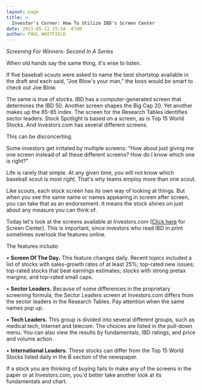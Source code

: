 ```yaml
---
layout: page
title: >-
  Investor's Corner: How To Utilize IBD's Screen Center
date: 2011-05-11 15:54 -0700
author: PAUL WHITFIELD
---
```





*Screening For Winners: Second In A Series*

  

When old hands say the same thing, it's wise to listen.

  

If five baseball scouts were asked to name the best shortstop available in the draft and each said, "Joe Blow's your man," the boss would be smart to check out Joe Blow.

  

The same is true of stocks. IBD has a computer-generated screen that determines the IBD 50. Another screen shapes the Big Cap 20. Yet another makes up the 85-85 index. The screen for the Research Tables identifies sector leaders. Stock Spotlight is based on a screen, as is Top 15 World Stocks. And Investors.com has several different screens.

  

This can be disconcerting.

  

Some investors get irritated by multiple screens: "How about just giving me one screen instead of all these different screens? How do I know which one is right?"

  

Life is rarely that simple. At any given time, you will not know which baseball scout is most right. That's why teams employ more than one scout.

  

Like scouts, each stock screen has its own way of looking at things. But when you see the same name or names appearing in screen after screen, you can take that as an endorsement. It means the stock shines on just about any measure you can think of.

  

Today let's look at the screens available at Investors.com ([Click here](https://www.investors.com/StockResearch/ScreenCenter/) for Screen Center). This is important, since investors who read IBD in print sometimes overlook the features online. 

  

The features include:

  

• **Screen Of The Day.** This feature changes daily. Recent topics included a list of stocks with sales-growth rates of at least 25%; top-rated new issues; top-rated stocks that beat earnings estimates; stocks with strong pretax margins; and top-rated small caps.

  

• **Sector Leaders.** Because of some differences in the proprietary screening formula, the Sector Leaders screen at Investors.com differs from the sector leaders in the Research Tables. Pay attention when the same names pop up.

  

• **Tech Leaders.** This group is divided into several different groups, such as medical tech, Internet and telecom. The choices are listed in the pull-down menu. You can also view the results by fundamentals, IBD ratings, and price and volume action.

  

• **International Leaders.** These stocks can differ from the Top 15 World Stocks listed daily in the B section of the newspaper.

  

If a stock you are thinking of buying fails to make any of the screens in the paper or at Investors.com, you'd better take another look at its fundamentals and chart.




